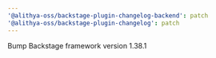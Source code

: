 ```yaml
---
'@alithya-oss/backstage-plugin-changelog-backend': patch
'@alithya-oss/backstage-plugin-changelog': patch
---
```


Bump Backstage framework version 1.38.1
